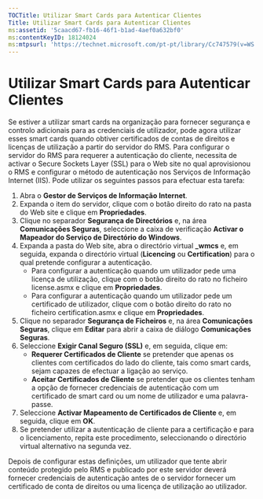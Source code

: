 ```yaml
---
TOCTitle: Utilizar Smart Cards para Autenticar Clientes
Title: Utilizar Smart Cards para Autenticar Clientes
ms:assetid: '5caacd67-fb16-46f1-b1ad-4aef0a632bf0'
ms:contentKeyID: 18124024
ms:mtpsurl: 'https://technet.microsoft.com/pt-pt/library/Cc747579(v=WS.10)'
---
```


Utilizar Smart Cards para Autenticar Clientes
=============================================

Se estiver a utilizar smart cards na organização para fornecer segurança e controlo adicionais para as credenciais de utilizador, pode agora utilizar esses smart cards quando obtiver certificados de contas de direitos e licenças de utilização a partir do servidor do RMS. Para configurar o servidor do RMS para requerer a autenticação do cliente, necessita de activar o Secure Sockets Layer (SSL) para o Web site no qual aprovisionou o RMS e configurar o método de autenticação nos Serviços de Informação Internet (IIS). Pode utilizar os seguintes passos para efectuar esta tarefa:

1.  Abra o **Gestor de Serviços de Informação Internet**.
2.  Expanda o item do servidor, clique com o botão direito do rato na pasta do Web site e clique em **Propriedades**.
3.  Clique no separador **Segurança de Directórios** e, na área **Comunicações Seguras**, seleccione a caixa de verificação **Activar o Mapeador do Serviço de Directório do Windows**.
4.  Expanda a pasta do Web site, abra o directório virtual **\_wmcs** e, em seguida, expanda o directório virtual (**Licencing** ou **Certification**) para o qual pretende configurar a autenticação.
    -   Para configurar a autenticação quando um utilizador pede uma licença de utilização, clique com o botão direito do rato no ficheiro license.asmx e clique em **Propriedades**.
    -   Para configurar a autenticação quando um utilizador pede um certificado de utilizador, clique com o botão direito do rato no ficheiro certification.asmx e clique em **Propriedades**.
5.  Clique no separador **Segurança de Ficheiros** e, na área **Comunicações Seguras**, clique em **Editar** para abrir a caixa de diálogo **Comunicações Seguras**.
6.  Seleccione **Exigir Canal Seguro (SSL)** e, em seguida, clique em:
    -   **Requerer Certificados de Cliente** se pretender que apenas os clientes com certificados do lado do cliente, tais como smart cards, sejam capazes de efectuar a ligação ao serviço.
    -   **Aceitar Certificados de Cliente** se pretender que os clientes tenham a opção de fornecer credenciais de autenticação com um certificado de smart card ou um nome de utilizador e uma palavra-passe.
7.  Seleccione **Activar Mapeamento de Certificados de Cliente** e, em seguida, clique em **OK**.
8.  Se pretender utilizar a autenticação de cliente para a certificação e para o licenciamento, repita este procedimento, seleccionando o directório virtual alternativo na segunda vez.

Depois de configurar estas definições, um utilizador que tente abrir conteúdo protegido pelo RMS e publicado por este servidor deverá fornecer credenciais de autenticação antes de o servidor fornecer um certificado de conta de direitos ou uma licença de utilização ao utilizador.
